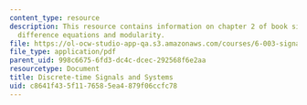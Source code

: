 ```yaml
---
content_type: resource
description: This resource contains information on chapter 2 of book signals and systems;
  difference equations and modularity.
file: https://ol-ocw-studio-app-qa.s3.amazonaws.com/courses/6-003-signals-and-systems-fall-2011/c8641f435f1176585ea4879f06ccfc78_MIT6_003F11_chap2.pdf
file_type: application/pdf
parent_uid: 998c6675-6fd3-dc4c-dcec-292568f6e2aa
resourcetype: Document
title: Discrete-time Signals and Systems
uid: c8641f43-5f11-7658-5ea4-879f06ccfc78
---
```

